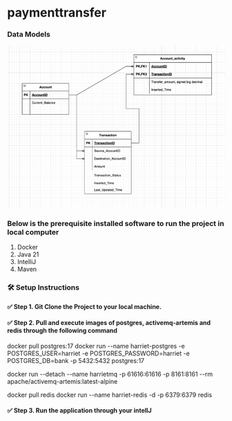 # paymenttransfer

### Data Models
![img.png](img.png)

### Below is the prerequisite installed software to run the project in local computer
1. Docker
2. Java 21 
3. IntelliJ
4. Maven


### 🛠️ Setup Instructions

#### ✅ Step 1. Git Clone the Project to your local machine.
#### ✅ Step 2. Pull and execute images of postgres, activemq-artemis and redis through the following command

docker pull postgres:17
docker run --name harriet-postgres -e POSTGRES_USER=harriet -e POSTGRES_PASSWORD=harriet -e POSTGRES_DB=bank -p 5432:5432 postgres:17

docker run --detach --name harrietmq -p 61616:61616 -p 8161:8161 --rm apache/activemq-artemis:latest-alpine

docker pull redis
docker run --name harriet-redis -d -p 6379:6379 redis

#### ✅ Step 3. Run the application through your intellJ

